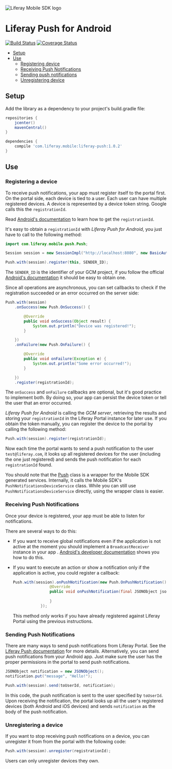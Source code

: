 ![Liferay Mobile SDK logo](https://github.com/liferay/liferay-mobile-sdk/raw/master/logo.png)

# Liferay Push for Android

[![Build Status](https://travis-ci.org/brunofarache/liferay-push-android.svg?branch=master)](https://travis-ci.org/brunofarache/liferay-push-android)
[![Coverage Status](https://coveralls.io/repos/brunofarache/liferay-push-android/badge.svg?branch=master&t=1)](https://coveralls.io/r/brunofarache/liferay-push-android?branch=master)

* [Setup](#setup)
* [Use](#use)
	* [Registering device](#registering-a-device)
	* [Receiving Push Notifications](#receiving-push-notifications)
	* [Sending push notifications](#sending-push-notifications)
	* [Unregistering device](#unregistering-a-device)

## Setup

Add the library as a dependency to your project's build.gradle file:

```groovy
repositories {
	jcenter()
	mavenCentral()
}

dependencies {
	compile 'com.liferay.mobile:liferay-push:1.0.2'
}
```

## Use

### Registering a device

To receive push notifications, your app must register itself to the portal first. On the portal side, each device is tied to a user. Each user can have multiple registered devices. A device is represented by a device token string. Google calls this the `registrationId`.

Read [Android's documentation](http://developer.android.com/google/gcm/client.html) to learn how to get the `registrationId`.

It's easy to obtain a `registrationId` with *Liferay Push for Android*, you just have to call to the following method:

```java
import com.liferay.mobile.push.Push;

Session session = new SessionImpl("http://localhost:8080", new BasicAuthentication("test@liferay.com", "test"));

Push.with(session).register(this, SENDER_ID);
```

The `SENDER_ID` is the identifier of your GCM project, if you follow the official [Android's documentation](http://developer.android.com/google/gcm/client.html) it should be easy to obtain one.

Since all operations are asynchronous, you can set callbacks to check if the registration succeeded or an error occurred on the server side:

```java
Push.with(session)
	.onSuccess(new Push.OnSuccess() {

		@Override
		public void onSuccess(Object result) {
			System.out.println("Device was registered!");
		}

	})
	.onFailure(new Push.OnFailure() {

		@Override
		public void onFailure(Exception e) {
			System.out.println("Some error occurred!");
		}

	})
	.register(registrationId);
```

The `onSuccess` and `onFailure` callbacks are optional, but it's good practice to implement both. By doing so, your app can persist the device token or tell the user that an error occurred.

*Liferay Push for Android* is calling the *GCM server*, retrieving the results and storing your `registrationId` in the Liferay Portal instance for later use. If you obtain the token manually, you can register the device to the portal by calling the following method:

```java
Push.with(session).register(registrationId);
```

Now each time the portal wants to send a push notification to the user `test@liferay.com`, it looks up all registered devices for the user (including the one just registered) and sends the push notification for each `registrationId` found.

You should note that the [Push](src/main/java/com/liferay/mobile/push/Push.java) class is a wrapper for the Mobile SDK generated services. Internally, it calls the Mobile SDK's `PushNotificationsDeviceService` class. While you can still use `PushNotificationsDeviceService` directly, using the wrapper class is easier.

### Receiving Push Notifications

Once your device is registered, your app must be able to listen for notifications. 

There are several ways to do this:

* If you want to receive global notifications even if the application is not active at the moment you should implement a `BroadcastReceiver` instance in your app . [Android's developer documentation](http://developer.android.com/google/gcm/client.html#sample-receive) shows you how to do this.

* If you want to execute an action or show a notification only if the application is active, you could register a callback:

	```java
	Push.with(session).onPushNotification(new Push.OnPushNotification() {
					@Override
					public void onPushNotification(final JSONObject jsonObject) {
						
					}
				});
	```
	
	This method only works if you have already registered against Liferay Portal using the previous instructions.

### Sending Push Notifications

There are many ways to send push notifications from Liferay Portal. See the [Liferay Push documentation](../README.md) for more details. Alternatively, you can send push notifications from your Android app. Just make sure the user has the proper permissions in the portal to send push notifications.

```java
JSONObject notification = new JSONObject();
notification.put("message", "Hello!");

Push.with(session).send(toUserId, notification);
```

In this code, the push notification is sent to the user specified by `toUserId`. Upon receiving the notification, the portal looks up all the user's registered devices (both Android and iOS devices) and sends `notification` as the body of the push notification.

### Unregistering a device

If you want to stop receiving push notifications on a device, you can unregister it from from the portal with the following code:

```java
Push.with(session).unregister(registrationId);
```

Users can only unregister devices they own.
